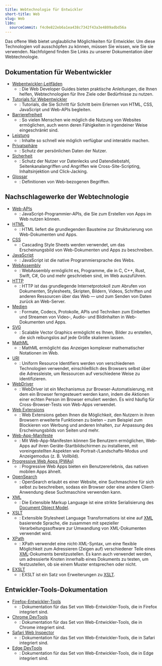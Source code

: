 ```yaml
---
title: Webtechnologie für Entwickler
short-title: Web
slug: Web
l10n:
  sourceCommit: f4c0e822eb6a1ea438c7342f43a3e4809adbd56a
---
```


Das offene Web bietet unglaubliche Möglichkeiten für Entwickler. Um diese Technologien voll ausschöpfen zu können, müssen Sie wissen, wie Sie sie verwenden. Nachfolgend finden Sie Links zu unserer Dokumentation über Webtechnologie.

## Dokumentation für Webentwickler

- [Webentwickler-Leitfäden](/de/docs/MDN/Guides)
  - : Die Web Developer Guides bieten praktische Anleitungen, die Ihnen helfen, Webtechnologien für Ihre Ziele oder Bedürfnisse zu nutzen.
- [Tutorials für Webentwickler](/de/docs/MDN/Tutorials)
  - : Tutorials, die Sie Schritt für Schritt beim Erlernen von HTML, CSS, JavaScript und Web-APIs begleiten.
- [Barrierefreiheit](/de/docs/Web/Accessibility)
  - : So vielen Menschen wie möglich die Nutzung von Websites ermöglichen, auch wenn deren Fähigkeiten in irgendeiner Weise eingeschränkt sind.
- [Leistung](/de/docs/Web/Performance)
  - : Inhalte so schnell wie möglich verfügbar und interaktiv machen.
- [Privatsphäre](/de/docs/Web/Privacy)
  - : Schutz der persönlichen Daten der Nutzer.
- [Sicherheit](/de/docs/Web/Security)
  - : Schutz der Nutzer vor Datenlecks und Datendiebstahl, Seitenkanalangriffen und Angriffen wie Cross-Site-Scripting, Inhaltsinjektion und Click-Jacking.
- [Glossar](/de/docs/Glossary)
  - : Definitionen von Web-bezogenen Begriffen.

## Nachschlagewerke der Webtechnologie

- [Web-APIs](/de/docs/Web/API)
  - : JavaScript-Programmier-APIs, die Sie zum Erstellen von Apps im Web nutzen können.
- [HTML](/de/docs/Web/HTML)
  - : HTML liefert die grundlegenden Bausteine zur Strukturierung von Web-Dokumenten und Apps.
- [CSS](/de/docs/Web/CSS)
  - : Cascading Style Sheets werden verwendet, um das Erscheinungsbild von Web-Dokumenten und Apps zu beschreiben.
- [JavaScript](/de/docs/Web/JavaScript)
  - : JavaScript ist die native Programmiersprache des Webs.
- [WebAssembly](/de/docs/WebAssembly)
  - : WebAssembly ermöglicht es, Programme, die in C, C++, Rust, Swift, C#, Go und mehr geschrieben sind, im Web auszuführen.
- [HTTP](/de/docs/Web/HTTP)
  - : HTTP ist das grundlegende Internetprotokoll zum Abrufen von Dokumenten, Stylesheets, Skripten, Bildern, Videos, Schriften und anderen Ressourcen über das Web — und zum Senden von Daten zurück an Web-Server.
- [Medien](/de/docs/Web/Media)
  - : Formate, Codecs, Protokolle, APIs und Techniken zum Einbetten und Streamen von Video-, Audio- und Bildinhalten in Web-Dokumenten und Apps.
- [SVG](/de/docs/Web/SVG)
  - : Scalable Vector Graphics ermöglicht es Ihnen, Bilder zu erstellen, die sich reibungslos auf jede Größe skalieren lassen.
- [MathML](/de/docs/Web/MathML)
  - : MathML ermöglicht das Anzeigen komplexer mathematischer Notationen im Web.
- [URI](/de/docs/Web/URI)
  - : Uniform Resource Identifiers werden von verschiedenen Technologien verwendet, einschließlich des Browsers selbst über die Adressleiste, um Ressourcen auf verschiedene Weise zu identifizieren.
- [WebDriver](/de/docs/Web/WebDriver)
  - : WebDriver ist ein Mechanismus zur Browser-Automatisierung, mit dem ein Browser ferngesteuert werden kann, indem die Aktionen einer echten Person im Browser emuliert werden. Es wird häufig für Cross-Browser-Tests von Web-Apps verwendet.
- [Web Extensions](/de/docs/Mozilla/Add-ons/WebExtensions)
  - : Web Extensions geben Ihnen die Möglichkeit, den Nutzern in ihren Browsern erweiterte Funktionen zu bieten – zum Beispiel zum Blockieren von Werbung und anderen Inhalten, zur Anpassung des Erscheinungsbilds von Seiten und mehr.
- [Web-App-Manifeste](/de/docs/Web/Progressive_web_apps/Manifest)
  - : Mit Web-App-Manifesten können Sie Benutzern ermöglichen, Web-Apps auf ihren Geräte-Startbildschirmen zu installieren, mit voreingestellten Aspekten wie Portrait-/Landschafts-Modus und Anzeigemodus (z. B. Vollbild).
- [Progressive Web Apps (PWAs)](/de/docs/Web/Progressive_web_apps)
  - : Progressive Web Apps bieten ein Benutzererlebnis, das nativen mobilen Apps ähnelt.
- [OpenSearch](/de/docs/Web/XML/Guides/OpenSearch)
  - : OpenSearch erlaubt es einer Website, eine Suchmaschine für sich selbst zu beschreiben, sodass ein Browser oder eine andere Client-Anwendung diese Suchmaschine verwenden kann.
- [XML](/de/docs/Web/XML)
  - : Die Extensible Markup Language ist eine strikte Serialisierung des [Document Object Model](/de/docs/Web/API/Document_Object_Model).
- [XSLT](/de/docs/Web/XML/XSLT)
  - : Extensible Stylesheet Language Transformations ist eine auf [XML](/de/docs/Web/XML/Guides/XML_introduction) basierende Sprache, die zusammen mit spezieller Verarbeitungssoftware zur Umwandlung von XML-Dokumenten verwendet wird.
- [XPath](/de/docs/Web/XML/XPath)
  - : XPath verwendet eine nicht-XML-Syntax, um eine flexible Möglichkeit zum Adressieren (Zeigen auf) verschiedener Teile eines [XML](/de/docs/Web/XML/Guides/XML_introduction)-Dokuments bereitzustellen. Es kann auch verwendet werden, um adressierte Knoten innerhalb eines Dokuments zu testen, um festzustellen, ob sie einem Muster entsprechen oder nicht.
- [EXSLT](/de/docs/Web/XML/EXSLT)
  - : EXSLT ist ein Satz von Erweiterungen zu [XSLT](/de/docs/Web/XML/XSLT).

## Entwickler-Tools-Dokumentation

- [Firefox-Entwickler-Tools](https://firefox-source-docs.mozilla.org/devtools-user/index.html)
  - : Dokumentation für das Set von Web-Entwickler-Tools, die in Firefox integriert sind.
- [Chrome DevTools](https://developer.chrome.com/docs/devtools/)
  - : Dokumentation für das Set von Web-Entwickler-Tools, die in Chrome integriert sind.
- [Safari Web Inspector](https://webkit.org/web-inspector/)
  - : Dokumentation für das Set von Web-Entwickler-Tools, die in Safari integriert sind.
- [Edge DevTools](https://learn.microsoft.com/en-us/microsoft-edge/devtools/landing/)
  - : Dokumentation für das Set von Web-Entwickler-Tools, die in Edge integriert sind.
